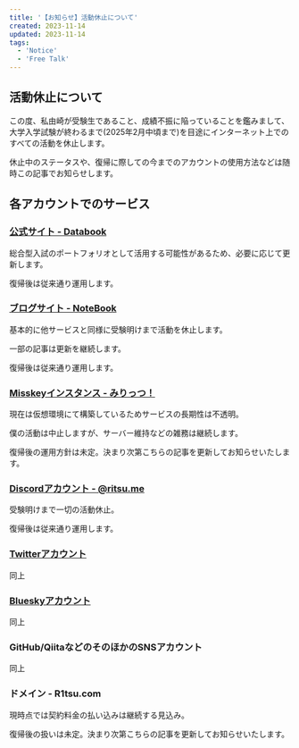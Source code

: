 ```yaml
---
title: '【お知らせ】活動休止について'
created: 2023-11-14
updated: 2023-11-14
tags:
  - 'Notice'
  - 'Free Talk'
---
```


## 活動休止について

この度、私由崎が受験生であること、成績不振に陥っていることを鑑みまして、大学入学試験が終わるまで(2025年2月中頃まで)を目途にインターネット上でのすべての活動を休止します。

休止中のステータスや、復帰に際しての今までのアカウントの使用方法などは随時この記事でお知らせします。

## 各アカウントでのサービス

### [公式サイト - Databook](https://dev.r1tsu.com/)

総合型入試のポートフォリオとして活用する可能性があるため、必要に応じて更新します。

復帰後は従来通り運用します。

### [ブログサイト - NoteBook](https://note.r1tsu.com/)

基本的に他サービスと同様に受験明けまで活動を休止します。

一部の記事は更新を継続します。

復帰後は従来通り運用します。

### [Misskeyインスタンス - みりっつ！](https://mi.r1tsu.com/)

現在は仮想環境にて構築しているためサービスの長期性は不透明。

僕の活動は中止しますが、サーバー維持などの雑務は継続します。

復帰後の運用方針は未定。決まり次第こちらの記事を更新してお知らせいたします。

### [Discordアカウント - @ritsu.me](https://discord.com/users/716343156513439845)

受験明けまで一切の活動休止。

復帰後は従来通り運用します。

### [Twitterアカウント](https://twitter.com/ritsu_me)

同上

### [Blueskyアカウント](https://bsky.app/profile/r1tsu.com)

同上

### GitHub/QiitaなどのそのほかのSNSアカウント

同上

### ドメイン - R1tsu.com

現時点では契約料金の払い込みは継続する見込み。

復帰後の扱いは未定。決まり次第こちらの記事を更新してお知らせいたします。